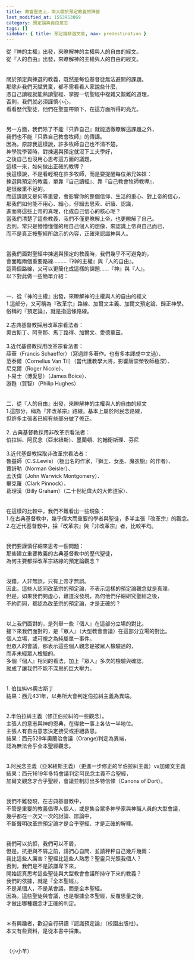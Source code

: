 ```yaml
---
title: 教會歷史上，兩大關於預定教義的陣營
last_modified_at: 1553953869
category: 預定論與自由意志
tags: []
sidebar: { title: 預定論精選文章, nav: predestination }
---
```


<div>從『神的主權』出發，來瞭解神的主權與人的自由的經文。</div>
<div>從『人的自由』出發，來瞭解神的主權與人的自由的經文。</div>
<div> </div>
<div> </div>
<div>關於預定與揀選的教義，既然是每位基督徒無法避開的課題。</div>
<div>那除非我們天賦異稟，都不需看看人家說些什麼，</div>
<div>憑自己讀經就能熟讀聖經、掌握一切聖經中複雜又艱難的道理，</div>
<div>否則，我們就必須謹慎小心，</div>
<div>看看歷代聖徒，他們在聖靈帶領下，在這方面所得的亮光。</div>
<div> </div>
<div> </div>
<div>另一方面，我們除了不能『只靠自己』就能透徹瞭解這課題之外，</div>
<div>我們也不能『只靠自己教會牧師』的傳講。</div>
<div>因為，原諒我這樣說，許多牧師自己也不清不楚。</div>
<div>神學院學習時，對揀選與預定就沒下工夫學好，</div>
<div>之後自己也沒用心思考這方面的議題，</div>
<div>這樣一來，如何做出正確的教導？</div>
<div>我這樣說，不是看輕現在許多牧師，而是要提醒每位弟兄姊妹：</div>
<div>揀選與預定的教義，單靠『自己讀經』、靠『自己教會牧師教導』，</div>
<div>是很嚴重不足的。</div>
<div>而這課題又是何等重要，會影響你的整個信仰、生活的重心、對上帝的信心，</div>
<div>那我們如何能不用心、細心，仔細去思索、研讀、認識，</div>
<div>進而將這些上帝的真理，化成自己信心的核心呢？</div>
<div>當我們清楚了這些教義，我們不僅更瞭解上帝，也更瞭解了自己。</div>
<div>否則，常只是懵懵懂懂的用自己個人的想像，來認識上帝與自己而已，</div>
<div>而不是真正按聖經所啟示的內容，正確來認識神與人。</div>
<div> </div>
<div> </div>
<div>當我們面對聖經中揀選與預定的教義時，我們幾乎不可避免的，</div>
<div>會面臨兩個重要路線………『神的主權』與『人的自由』。</div>
<div>這兩個路線，又可以更簡化成這樣的課題……『神』與『人』。</div>
<div>以下對此做一些簡單介紹：</div>
<div> </div>
<div> </div>
<div>一、從『神的主權』出發，來瞭解神的主權與人的自由的經文</div>
<div>1.這部分，又可稱為『改革宗』路線、加爾文主義、加爾文預定論、歸正神學。</div>
<div>俗稱的『預定論』，就是指這條路線。</div>
<div> </div>
<div>2.古典基督教採用改革宗看法者：</div>
<div>奧古斯丁、阿奎那、馬丁路得、加爾文、愛德華茲。</div>
<div> </div>
<div>3.近代基督教採用改革宗看法者：</div>
<div>薛華（Francis Schaeffer）（寫過許多著作。也有多本譯成中文過）、</div>
<div>范泰爾（Cornelius Van Til）（當代護教學大將，影響唐崇榮牧師極深）、</div>
<div>尼克爾（Roger Nicole）、</div>
<div>卜易士（博愛思）（James Boice）、</div>
<div>游甦（賀智）（Philip Hughes）</div>
<div> </div>
<div> </div>
<div>二、從『人的自由』出發，來瞭解神的主權與人的自由的經文</div>
<div>1.這部分，稱為『非改革宗』路線。基本上屬於阿民念路線，</div>
<div>但許多主張者已經有些部分做了修正。</div>
<div> </div>
<div>2. 古典基督教採用非改革宗看法者：</div>
<div>伯拉糾、阿民念（亞米紐斯）、墨蘭頓、約翰衛斯理、芬尼</div>
<div> </div>
<div>3.近代基督教採取非改革宗看法者：</div>
<div>魯益師（C.S.Lewis）（極出名的作家，『獅王、女巫、魔衣櫥』的作者）、</div>
<div>賈詩勒（Norman Geisler）、</div>
<div>孟沃偉（John Warwick Montgomery）、</div>
<div>畢克羅（Clark Pinnock）、</div>
<div>葛理漢（Billy Graham）（二十世紀偉大的大佈道家）、</div>
<div> </div>
<div> </div>
<div>在這樣的比較中，我們不難看出一些現象：</div>
<div>1.在古典基督教中，幾乎偉大而重要的學者與聖徒，多半主張『改革宗』的觀念。</div>
<div>2.在近代基督教中，採『改革宗』與『非改革宗』者，比較平均。</div>
<div> </div>
<div> </div>
<div>我們要謹慎仔細來思考一個問題：</div>
<div>那些建立重要教義的古典基督教中的歷代聖徒，</div>
<div>為何主要都採改革宗路線的預定論觀念？</div>
<div> </div>
<div> </div>
<div>沒錯，人非無誤，只有上帝才無誤。</div>
<div>因此，這些人認同改革宗的預定論，不表示這樣的預定論觀念就是真理。</div>
<div>但是，如果我們夠虛心，難道沒發現，為何他們仔細研究聖經之後，</div>
<div>不約而同，都認為改革宗的預定論，才是正確的？</div>
<div> </div>
<div> </div>
<div>以上我們面對的，是列舉一些『個人』在這部分立場的對比。</div>
<div>接下來我們面對的，是『眾人』（大型教會會議）在這部分立場的對比。</div>
<div>個人立場，或可視之為純屬單一事件。</div>
<div>但眾人的會議，那表示這些個人觀念是被眾人檢驗過的，</div>
<div>而非未經眾人檢驗的。</div>
<div>多個『個人』相同的看法，加上『眾人』多次的檢驗與確認，</div>
<div>就成了讓我們不能不深思的巨大壓力。</div>
<div> </div>
<div> </div>
<div>1.<span style="white-space:pre"> </span>伯拉糾vs奧古斯丁</div>
<div>結果：西元431年，以弗所大會判定伯拉糾主義為異端。</div>
<div> </div>
<div> </div>
<div>2.半伯拉糾主義（修正伯拉糾的一些觀念）。</div>
<div>主張人的意志與神的恩典，在得救一事上各佔一半地位。</div>
<div>主張人有自由意志決定接受或拒絕救恩。</div>
<div>結果：西元529年奧蘭治會議（Orange)判定為異端，</div>
<div>認為無法合乎全本聖經觀念。</div>
<div> </div>
<div> </div>
<div>3.阿民念主義（亞米紐斯主義）（更進一步修正的半伯拉糾主義）vs加爾文主義</div>
<div>結果：西元1619年多特會議判定阿民念主義不合聖經，</div>
<div>加爾文觀念才合乎聖經，會議並制訂出多特信條（Canons of Dort）。</div>
<div> </div>
<div> </div>
<div>我們不難發現，在古典基督教中，</div>
<div>不管是重要的教義倡導人個人，或是集合眾多神學家與神職人員的大型會議，</div>
<div>幾乎都在一次又一次的討論、辯論中，</div>
<div>不斷聲明改革宗預定論才是合乎聖經、才是正確的解釋。</div>
<div> </div>
<div> </div>
<div>我們可以抗拒，我們可以不屑，</div>
<div>但是，抗拒與不屑之前，請捫心自問、並請秤秤自己幾斤幾兩：</div>
<div>我比這些人厲害？聖經比這些人熟悉？聖靈只光照我個人？</div>
<div>否則，我們是不是該謙卑下來，</div>
<div>開始認真思考這些聖徒與大型教會會議所持守下來的教義？</div>
<div>我們的依據，就是『全本聖經』。</div>
<div>不是某個人，不是某會議，而是全本聖經。</div>
<div>因為，這些聖徒與會議，也是根據全本聖經，反覆思量之後，</div>
<div>才做出哪種觀念才正確的判定。</div>
<div> </div>
<div> </div>
<div>＊有興趣者，歡迎自行研讀『認識預定論』（校園出版社）。</div>
<div>本文有些資料，是從本書中採集。</div>
<div> </div>
<div> </div>
<div>（小小羊）</div>
<p> </p>
